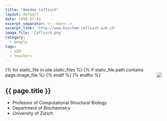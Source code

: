 ```yaml
---
title: "Amedeo Caflisch"
layout: default
date: 1996-07-01
excerpt_separator: <!--more-->
excerpt_link: 'http://www.biochem-caflisch.uzh.ch'
image_file: 'Caflisch.png'
category:
  - people
tags:
  - UZH
  - teachers
---
```


{% for static_file in site.static_files %}
  {% if static_file.path contains page.image_file %}
<img style="float: right; max-width: 60px;" src="{{ static_file.path | relative_url}}" />
  {% endif %}
{% endfor %}

## {{ page.title }}

* Professor of Computational Structural Biology
* Department of Biochemistry
* University of Zürich

<!--more-->

